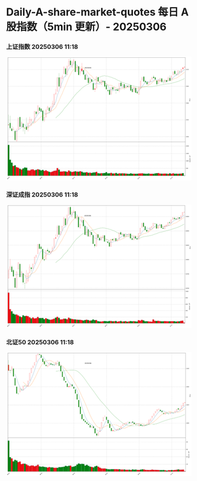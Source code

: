 
# Daily-A-share-market-quotes 每日 A 股指数（5min 更新）- 20250306

### 上证指数 20250306 11:18
![](./fig/2025/3/20250306-sh000001.png)

### 深证成指 20250306 11:18
![](./fig/2025/3/20250306-sz399001.png)

### 北证50 20250306 11:18
![](./fig/2025/3/20250306-bj899050.png)
